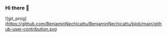 ### Hi there 👋

<!--
**BenjaminNechicattu/BenjaminNechicattu** is a ✨ _special_ ✨ repository because its `README.md` (this file) appears on your GitHub profile.

Here are some ideas to get you started:

- 🔭 I’m currently working on ...
- 🌱 I’m currently learning ...
- 👯 I’m looking to collaborate on ...
- 🤔 I’m looking for help with ...
- 💬 Ask me about ...
- 📫 How to reach me: ...
- 😄 Pronouns: ...
- ⚡ Fun fact: ...
-->

![git_prog](https://github.com/BenjaminNechicattu/BenjaminNechicattu/blob/main/github-user-contribution.svg

